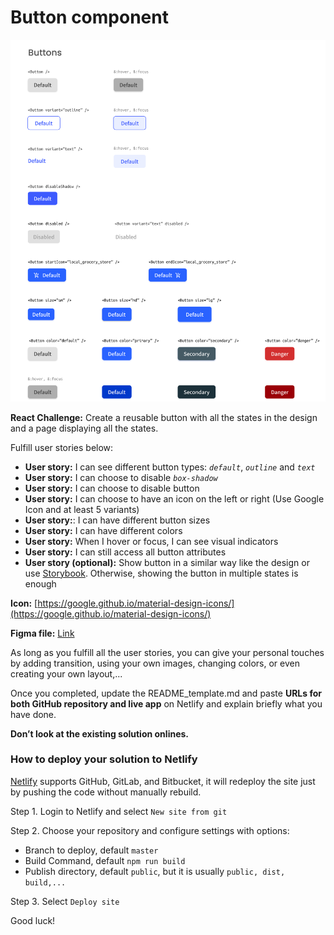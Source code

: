 # Button component

![assets/Screenshot_2020-10-08_at_11.22.44.png](assets/Screenshot_2020-10-08_at_11.22.44.png)

**React Challenge:** Create a reusable button with all the states in the design and a page displaying all the states.

Fulfill user stories below:

-   **User story:** I can see different button types: *`default`*, *`outline`* and *`text`*
-   **User story:** I can choose to disable *`box-shadow`*
-   **User story:** I can choose to disable button
-   **User story:** I can choose to have an icon on the left or right (Use Google Icon and at least 5 variants)
-   **User story:**: I can have different button sizes
-   **User story:** I can have different colors
-   **User story:** When I hover or focus, I can see visual indicators
-   **User story:** I can still access all button attributes
-   **User story (optional):** Show button in a similar way like the design or use [Storybook](https://storybook.js.org/). Otherwise, showing the button in multiple states is enough

**Icon:** [https://google.github.io/material-design-icons/](https://google.github.io/material-design-icons/)

**Figma file:** [Link](https://www.figma.com/file/vfMDJhGGnqfaskO2aud06o/button-component?node-id=1%3A144&viewport=415%2C48%2C0.6118738651275635)

As long as you fulfill all the user stories, you can give your personal touches by adding transition, using your own images, changing colors, or even creating your own layout,...

Once you completed, update the README_template.md and paste **URLs for both GitHub repository and live app** on Netlify and explain briefly what you have done.

**Don’t look at the existing solution onlines.**

### How to deploy your solution to Netlify

[Netlify](https://www.netlify.com/) supports GitHub, GitLab, and Bitbucket, it will redeploy the site just by pushing the code without manually rebuild.

Step 1. Login to Netlify and select `New site from git`

Step 2. Choose your repository and configure settings with options:

-   Branch to deploy, default `master`
-   Build Command, default `npm run build`
-   Publish directory, default `public`, but it is usually `public, dist, build,...`

Step 3. Select `Deploy site`

Good luck!
